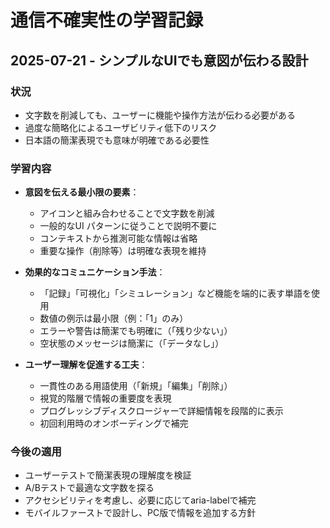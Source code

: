 # 通信不確実性の学習記録

## 2025-07-21 - シンプルなUIでも意図が伝わる設計

### 状況
- 文字数を削減しても、ユーザーに機能や操作方法が伝わる必要がある
- 過度な簡略化によるユーザビリティ低下のリスク
- 日本語の簡潔表現でも意味が明確である必要性

### 学習内容
- **意図を伝える最小限の要素**：
  - アイコンと組み合わせることで文字数を削減
  - 一般的なUI パターンに従うことで説明不要に
  - コンテキストから推測可能な情報は省略
  - 重要な操作（削除等）は明確な表現を維持

- **効果的なコミュニケーション手法**：
  - 「記録」「可視化」「シミュレーション」など機能を端的に表す単語を使用
  - 数値の例示は最小限（例：「1」のみ）
  - エラーや警告は簡潔でも明確に（「残り少ない」）
  - 空状態のメッセージは簡潔に（「データなし」）

- **ユーザー理解を促進する工夫**：
  - 一貫性のある用語使用（「新規」「編集」「削除」）
  - 視覚的階層で情報の重要度を表現
  - プログレッシブディスクロージャーで詳細情報を段階的に表示
  - 初回利用時のオンボーディングで補完

### 今後の適用
- ユーザーテストで簡潔表現の理解度を検証
- A/Bテストで最適な文字数を探る
- アクセシビリティを考慮し、必要に応じてaria-labelで補完
- モバイルファーストで設計し、PC版で情報を追加する方針
